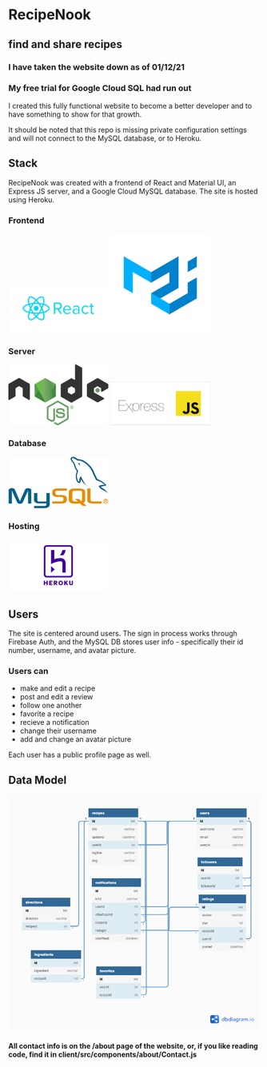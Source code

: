 # RecipeNook
## find and share recipes

### I have taken the website down as of 01/12/21
### My free trial for Google Cloud SQL had run out

I created this fully functional website to become a better
developer and to have something to show for that growth.

It should be noted that this repo is missing private configuration settings and 
will not connect to the MySQL database, or to Heroku.

## Stack

RecipeNook was created with a frontend of React and Material UI,
an Express JS server, and a Google Cloud MySQL database. The site is
hosted using Heroku.

### Frontend
<img src="/client/src/images/reactLogo.jpg" width="200">
<img src="/client/src/images/materialUILogo.png" width="200">

### Server
<img src="/client/src/images/nodeJSLogo.png" width="200">
<img src="/client/src/images/ExpressJSLogo.png" width="200">

### Database
<img src="/client/src/images/mySQLlogo.png" width="200">

### Hosting
<img src="/client/src/images/herokuLogo.png" width="200">


## Users

The site is centered around users. The sign in process works through
Firebase Auth, and the MySQL DB stores user info - specifically their
id number, username, and avatar picture.

### Users can 
- make and edit a recipe
- post and edit a review
- follow one another
- favorite a recipe
- recieve a notification
- change their username
- add and change an avatar picture

Each user has a public profile page as well.

## Data Model

![DB model](/client/src/images/MySQLmodel.png)


#### All contact info is on the /about page of the website, or, if you like reading code, find it in client/src/components/about/Contact.js

